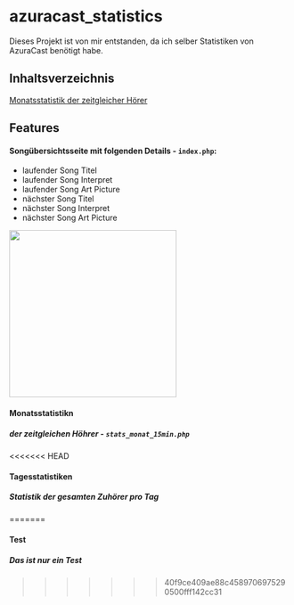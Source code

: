 # azuracast_statistics

Dieses Projekt ist von mir entstanden, da ich selber Statistiken von AzuraCast benötigt habe.

## Inhaltsverzeichnis

[Monatsstatistik der zeitgleicher Hörer](#monatsstatistik-der-zeitgleichen-höhrer)

## Features

#### Songübersichtsseite mit folgenden Details - `index.php`:
- laufender Song Titel
- laufender Song Interpret
- laufender Song Art Picture
- nächster Song Titel
- nächster Song Interpret
- nächster Song Art Picture 

<img src=https://user-images.githubusercontent.com/25680545/68164264-b299aa80-ff5c-11e9-9201-ac8fcf91a10c.JPG width="300px">

#### Monatsstatistikn
##### der zeitgleichen Höhrer - `stats_monat_15min.php`

<<<<<<< HEAD
#### Tagesstatistiken
##### Statistik der gesamten Zuhörer pro Tag
=======
#### Test
##### Das ist nur ein Test
>>>>>>> 40f9ce409ae88c4589706975290500fff142cc31
